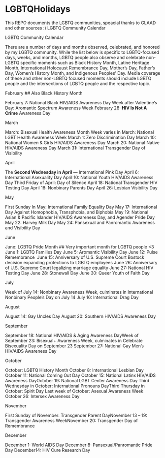 # LGBTQHolidays
This REPO documents the LGBTQ communities, speacial thanks to GLAAD and other sources :)
LGBTQ Community Calendar

LGBTQ Community Calendar

There are a number of days and months observed, celebrated, and honored by my LGBTQ community. While the list below is specific to LGBTQ-focused days, weeks, and months, LGBTQ people also observe and celebrate non-LGBTQ specific moments such as Black History Month, Latine Heritage Month, International Holocaust Remembrance Day, Mother’s Day, Father’s Day, Women’s History Month, and Indigenous Peoples’ Day. Media coverage of these and other non-LGBTQ focused moments should include LGBTQ people and the intersections of LGBTQ people and the respective topic.

February ## Also Black History Month

February 7: National Black HIV/AIDS Awareness Day
Week after Valentine’s Day: Aromantic Spectrum Awareness Week
February 28: **HIV Is Not A Crime** Awareness Day

March

March: Bisexual Health Awareness Month
Week varies in March: National LGBT Health Awareness Week
March 1: Zero Discrimination Day
March 10: National Women & Girls HIV/AIDS Awareness Day
March 20: National Native HIV/AIDS Awareness Day
March 31: International Transgender Day of Visibility

April

The **Second Wednesday in April** — International Pink Day
April 6: International Asexuality Day
April 10: National Youth HIV/AIDS Awareness Day
Third Friday of April: Day of Silence
April 18: National Transgender HIV Testing Day
April 18: Nonbinary Parents Day
April 26: Lesbian Visibility Day

May

First Sunday In May: International Family Equality Day
May 17: International Day Against Homophobia, Transphobia, and Biphobia
May 19: National Asian & Pacific Islander HIV/AIDS Awareness Day, and Agender Pride Day
May 22: Harvey Milk Day
May 24: Pansexual and Panromantic Awareness and Visibility Day

June

June: LGBTQ Pride Month ## Very important month for LGBTQ people <3
June 1: LGBTQ Families Day
June 5: Aromantic Visibility Day
June 12: Pulse Remembrance 
June 15: Anniversary of U.S. Supreme Court Bostock decision expanding protections to LGBTQ employees
June 26: Anniversary of U.S. Supreme Court legalizing marriage equality
June 27: National HIV Testing Day
June 28: Stonewall Day
June 30: Queer Youth of Faith Day

July

Week of July 14: Nonbinary Awareness Week, culminates in International Nonbinary People’s Day on July 14
July 16: International Drag Day

August

August 14: Gay Uncles Day
August 20: Southern HIV/AIDS Awareness Day

September

September 18: National HIV/AIDS & Aging Awareness DayWeek of September 
23: Bisexual+ Awareness Week, culminates in Celebrate Bisexuality Day on September 23
September 27: National Gay Men’s HIV/AIDS Awareness Day

October

October: LGBTQ History Month 
October 8: International Lesbian Day
October 11: National Coming Out Day
October 15: National Latinx HIV/AIDS Awareness DayOctober
19: National LGBT Center Awareness Day
Third Wednesday in October: International Pronouns DayThird Thursday in October: Spirit Day
Last week of October: Asexual Awareness Week
October 26: Intersex Awareness Day

November

First Sunday of November: Transgender Parent DayNovember 13 – 19: Transgender Awareness WeekNovember 20: Transgender Day of Remembrance

December

December 1: World AIDS Day
December 8: Pansexual/Panromantic Pride Day
December14: HIV Cure Research Day
